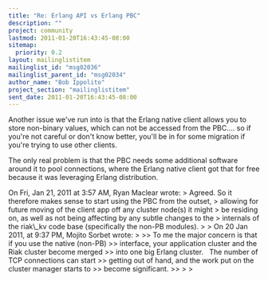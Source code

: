 ```yaml
---
title: "Re: Erlang API vs Erlang PBC"
description: ""
project: community
lastmod: 2011-01-20T16:43:45-08:00
sitemap:
  priority: 0.2
layout: mailinglistitem
mailinglist_id: "msg02036"
mailinglist_parent_id: "msg02034"
author_name: "Bob Ippolito"
project_section: "mailinglistitem"
sent_date: 2011-01-20T16:43:45-08:00
---
```



Another issue we've run into is that the Erlang native client allows
you to store non-binary values, which can not be accessed from the
PBC.... so if you're not careful or don't know better, you'll be in
for some migration if you're trying to use other clients.

The only real problem is that the PBC needs some additional software
around it to pool connections, where the Erlang native client got that
for free because it was leveraging Erlang distribution.

On Fri, Jan 21, 2011 at 3:57 AM, Ryan Maclear  wrote:
&gt; Agreed. So it therefore makes sense to start using the PBC from the outset, 
&gt; allowing for future moving of the client app off any cluster node(s) it might 
&gt; be residing on, as well as not being affecting by any subtle changes to the 
&gt; internals of the riak\\_kv code base (specifically the non-PB modules).
&gt;
&gt; On 20 Jan 2011, at 9:37 PM, Mojito Sorbet wrote:
&gt;
&gt;&gt; To me the major concern is that if you use the native (non-PB)
&gt;&gt; interface, your application cluster and the Riak cluster become merged
&gt;&gt; into one big Erlang cluster.   The number of TCP connections can start
&gt;&gt; getting out of hand, and the work put on the cluster manager starts to
&gt;&gt; become significant.
&gt;&gt;
&gt;
&gt;
